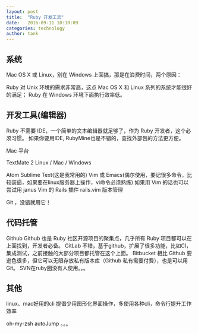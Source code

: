 ```yaml
---
layout: post
title:  "Ruby 开发工具"
date:   2016-09-11 10:10:09
categories: technology
author: tank
---
```


## 系统

Mac OS X 或 Linux，别在 Windows 上面搞，那是在浪费时间，两个原因：

Ruby 对 Unix 环境的需求非常高，这点 Mac OS X 和 Linux 系列的系统才能很好的满足；
Ruby 在 Windows 环境下面执行效率低。

## 开发工具(编辑器)

Ruby 不需要 IDE，一个简单的文本编辑器就足够了，作为 Ruby 开发者，这个必须习惯。
如果你要用IDE, RubyMine也是不错的，查找外部包的方法更方便。

Mac 平台

TextMate 2
Linux / Mac / Windows

Atom
Sublime Text(这是我常用的)
Vim 或 Emacs(偶尔使用，要记很多命令，比较装逼，如果要在linux服务器上操作，vi命令必须熟练)
如果用 Vim 的话也可以尝试用 janus
Vim 的 Rails 插件 rails.vim
版本管理

Git ，没错就用它！

## 代码托管

Github Github 也是 Ruby 社区开源项目的聚集点，几乎所有 Ruby 项目都可以在上面找到，开发者必备。
GitLab 不错，基于github，扩展了很多功能，比如CI，集成测试，之前接触的大部分项目都托管在这个上面。
Bitbucket 相比 Github 要逊色很多，但它可以无限存放私有版本库（Github 私有需要付费），也是可以用 Git。
SVN在ruby圈没有人使用。。。

## 其他

linux、mac好用的cli
提倡少用图形化界面操作，多使用各种cli，命令行提升工作效率

oh-my-zsh
autoJump
。。。
